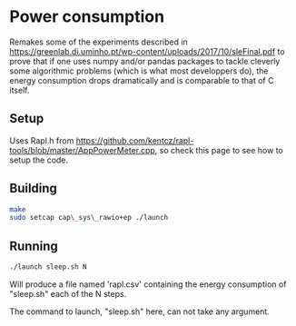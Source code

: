 # Power consumption

Remakes some of the experiments described in https://greenlab.di.uminho.pt/wp-content/uploads/2017/10/sleFinal.pdf to prove that if one uses numpy and/or pandas packages to tackle cleverly some algorithmic problems (which is what most developpers do), the energy consumption drops dramatically and is comparable to that of C itself.

## Setup

Uses Rapl.h from https://github.com/kentcz/rapl-tools/blob/master/AppPowerMeter.cpp, so check this page to see how to setup the code.

## Building

```bash
make
sudo setcap cap\_sys\_rawio+ep ./launch
```

## Running

```bash
./launch sleep.sh N
```

Will produce a file named 'rapl.csv' containing the energy consumption of "sleep.sh" each of the N steps.

The command to launch, "sleep.sh" here, can not take any argument.
